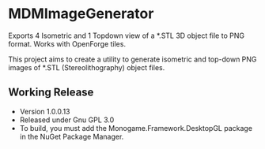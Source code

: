 # MDMImageGenerator
Exports 4 Isometric and 1 Topdown view of a *.STL 3D object file to PNG format. Works with OpenForge tiles.

This project aims to create a utility to generate isometric and top-down PNG images of *.STL (Stereolithography) object files.

## Working Release 

  *  Version 1.0.0.13
  *  Released under Gnu GPL 3.0
  *  To build, you must add the Monogame.Framework.DesktopGL package in the NuGet Package Manager.
